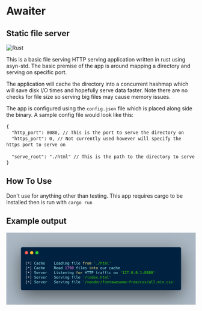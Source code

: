 # Awaiter
## Static file server

![Rust](https://github.com/JackThomson2/http-server/workflows/Rust/badge.svg?branch=master)

This is a basic file serving HTTP serving application written in rust using asyn-std. 
The basic premise of the app is around mapping a directory and serving on specific port.

The application will cache the directory into a concurrent hashmap which will save disk
I/O times and hopefully serve data faster. Note there are no checks for file size so serving
big files may cause memory issues.

The app is configured using the `config.json` file which is placed along side the binary. 
A sample config file would look like this:

```$json
{
  "http_port": 8080, // This is the port to serve the directory on
  "https_port": 0, // Not currently used however will specify the https port to serve on

  "serve_root": "./html" // This is the path to the directory to serve
}
```

## How To Use

Don't use for anything other than testing. This app requires cargo to be installed then is run with `cargo run`

## Example output

![Example output](img/example.png)
